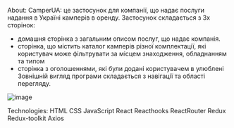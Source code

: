 About:
CamperUA: це застосунок для компанії, що надає послуги надання в Україні камперів в оренду. Застосунок складається з 3х сторінок:

- домашня сторінка з загальним описом послуг, що надає компанія.
- сторінка, що містить каталог камперів різної комплектації, які користувач може фільтрувати за місцем знаходження, обладнанням та типом
- сторінка з оголошеннями, які були додані користувачем в улюблені
Зовнішній вигляд програми складається з навігації та області перегляду.

![image](https://github.com/prokopechkok/camper-test/assets/104778176/0bb41d11-ff04-43c9-8a39-a1eecbc0a3e1)


Technologies:
HTML CSS JavaScript React Reacthooks ReactRouter Redux Redux-toolkit Axios 





